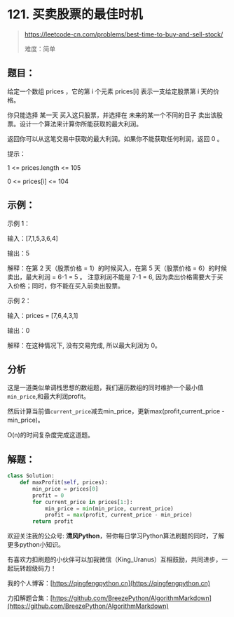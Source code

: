 # 121. 买卖股票的最佳时机
> https://leetcode-cn.com/problems/best-time-to-buy-and-sell-stock/
> 
> 难度：简单

## 题目：

给定一个数组 prices ，它的第 i 个元素 prices[i] 表示一支给定股票第 i 天的价格。

你只能选择 某一天 买入这只股票，并选择在 未来的某一个不同的日子 卖出该股票。设计一个算法来计算你所能获取的最大利润。

返回你可以从这笔交易中获取的最大利润。如果你不能获取任何利润，返回 0 。

提示：

1 <= prices.length <= 105

0 <= prices[i] <= 104

## 示例：

示例 1：

输入：[7,1,5,3,6,4]

输出：5

解释：在第 2 天（股票价格 = 1）的时候买入，在第 5 天（股票价格 = 6）的时候卖出，最大利润 = 6-1 = 5 。
     注意利润不能是 7-1 = 6, 因为卖出价格需要大于买入价格；同时，你不能在买入前卖出股票。

示例 2：

输入：prices = [7,6,4,3,1]

输出：0

解释：在这种情况下, 没有交易完成, 所以最大利润为 0。

## 分析

这是一道类似单调栈思想的数组题，我们遍历数组的同时维护一个最小值`min_price`,和最大利润profit。

然后计算当前值`current_price`减去min_price，更新max(profit,current_price - min_price)。

O(n)的时间复杂度完成这道题。

## 解题：

```python
class Solution:
    def maxProfit(self, prices):
        min_price = prices[0]
        profit = 0
        for current_price in prices[1:]:
            min_price = min(min_price, current_price)
            profit = max(profit, current_price - min_price)
        return profit

```

欢迎关注我的公众号: **清风Python**，带你每日学习Python算法刷题的同时，了解更多python小知识。

有喜欢力扣刷题的小伙伴可以加我微信（King_Uranus）互相鼓励，共同进步，一起玩转超级码力！

我的个人博客：[https://qingfengpython.cn](https://qingfengpython.cn)

力扣解题合集：[https://github.com/BreezePython/AlgorithmMarkdown](https://github.com/BreezePython/AlgorithmMarkdown)
